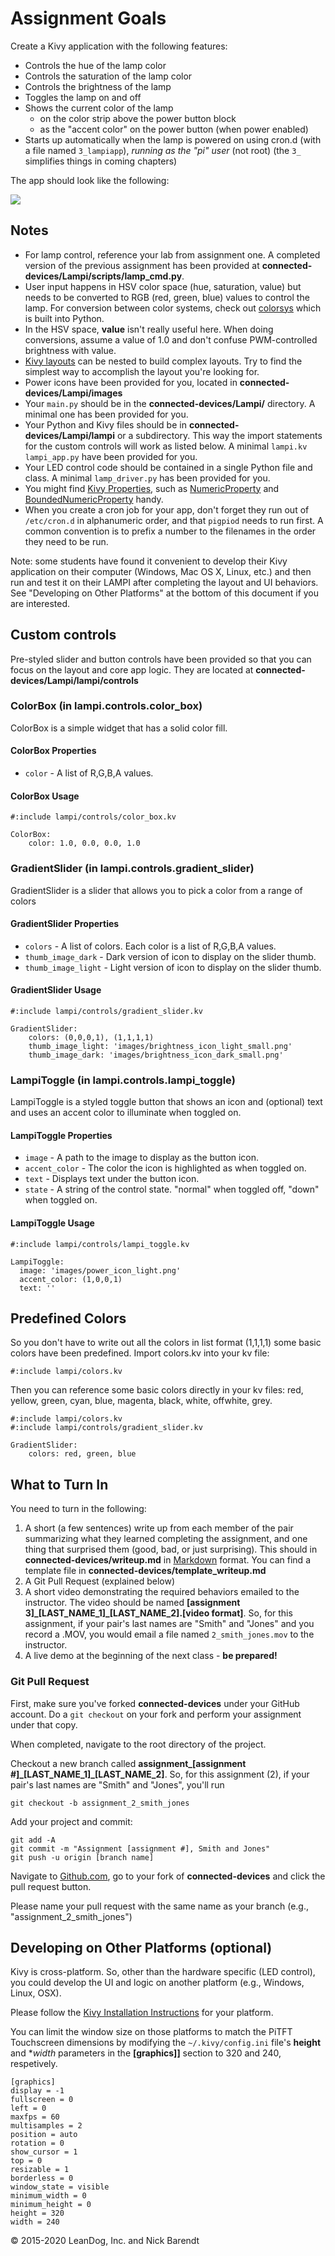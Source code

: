# Assignment Goals

Create a Kivy application with the following features:

* Controls the hue of the lamp color
* Controls the saturation of the lamp color
* Controls the brightness of the lamp 
* Toggles the lamp on and off
* Shows the current color of the lamp
    * on the color strip above the power button block
    * as the "accent color" on the power button (when power enabled)
* Starts up automatically when the lamp is powered on using cron.d (with a file named `3_lampiapp`), *running as the "pi" user* (not root) (the `3_` simplifies things in coming chapters)

The app should look like the following:

![](Images/assignment_app.gif)

## Notes

* For lamp control, reference your lab from assignment one. A completed version of the previous assignment has been provided at **connected-devices/Lampi/scripts/lamp_cmd.py**.
* User input happens in HSV color space (hue, saturation, value) but needs to be converted to RGB (red, green, blue) values to control the lamp. For conversion between color systems, check out [colorsys](https://docs.python.org/3.5/library/colorsys.html) which is built into Python.
* In the HSV space, **value** isn't really useful here. When doing conversions, assume a value of 1.0 and don't confuse PWM-controlled brightness with value.
* [Kivy layouts](http://kivy.org/docs/gettingstarted/layouts.html) can be nested to build complex layouts. Try to find the simplest way to accomplish the layout you're looking for.
* Power icons have been provided for you, located in **connected-devices/Lampi/images**
* Your `main.py` should be in the **connected-devices/Lampi/** directory.  A minimal one has been provided for you.
* Your Python and Kivy files should be in **connected-devices/Lampi/lampi** or a subdirectory. This way the import statements for the custom controls will work as listed below.  A minimal `lampi.kv` `lampi_app.py` have been provided for you.
* Your LED control code should be contained in a single Python file and class.  A minimal `lamp_driver.py` has been provided for you.
* You might find [Kivy Properties](https://www.google.com/webhp?sourceid=chrome-instant&ion=1&espv=2&ie=UTF-8#q=kivy+properties), such as [NumericProperty](https://kivy.org/docs/api-kivy.properties.html#kivy.properties.NumericProperty) and [BoundedNumericProperty](https://kivy.org/docs/api-kivy.properties.html#kivy.properties.BoundedNumericProperty) handy.
* When you create a cron job for your app, don't forget they run out of `/etc/cron.d` in alphanumeric order, and that `pigpiod` needs to run first. A common convention is to prefix a number to the filenames in the order they need to be run.

Note: some students have found it convenient to develop their Kivy application on their computer (Windows, Mac OS X, Linux, etc.) and then run and test it on their LAMPI after completing the layout and UI behaviors.  See "Developing on Other Platforms" at the bottom of this document if you are interested.

## Custom controls

Pre-styled slider and button controls have been provided so that you can focus on the layout and core app logic. They are located at **connected-devices/Lampi/lampi/controls**

### ColorBox (in lampi.controls.color_box)

ColorBox is a simple widget that has a solid color fill. 

#### ColorBox Properties
* `color` - A list of R,G,B,A values.

#### ColorBox Usage

```
#:include lampi/controls/color_box.kv

ColorBox:
    color: 1.0, 0.0, 0.0, 1.0
```

### GradientSlider (in lampi.controls.gradient_slider)

GradientSlider is a slider that allows you to pick a color from a range of colors

#### GradientSlider Properties
* `colors` - A list of colors. Each color is a list of R,G,B,A values.
* `thumb_image_dark` - Dark version of icon to display on the slider thumb.
* `thumb_image_light` - Light version of icon to display on the slider thumb.

#### GradientSlider Usage

```
#:include lampi/controls/gradient_slider.kv

GradientSlider:
    colors: (0,0,0,1), (1,1,1,1)
    thumb_image_light: 'images/brightness_icon_light_small.png'
    thumb_image_dark: 'images/brightness_icon_dark_small.png'
```

### LampiToggle (in lampi.controls.lampi_toggle)

LampiToggle is a styled toggle button that shows an icon and (optional) text and uses an accent color to illuminate when toggled on.

#### LampiToggle Properties

* `image` - A path to the image to display as the button icon.
* `accent_color` - The color the icon is highlighted as when toggled on.
* `text` - Displays text under the button icon.
* `state` - A string of the control state. "normal" when toggled off, "down" when toggled on.

#### LampiToggle Usage

```
#:include lampi/controls/lampi_toggle.kv

LampiToggle:
  image: 'images/power_icon_light.png'
  accent_color: (1,0,0,1)
  text: ''
```

## Predefined Colors
So you don't have to write out all the colors in list format (1,1,1,1) some basic colors have been predefined. Import colors.kv into your kv file:

```
#:include lampi/colors.kv
```

Then you can reference some basic colors directly in your kv files: red, yellow, green, cyan, blue, magenta, black, white, offwhite, grey.

```
#:include lampi/colors.kv
#:include lampi/controls/gradient_slider.kv

GradientSlider:
    colors: red, green, blue
```

## What to Turn In

You need to turn in the following:

1. A short (a few sentences) write up from each member of the pair summarizing what they learned completing the assignment, and one thing that surprised them (good, bad, or just surprising).  This should in **connected-devices/writeup.md** in [Markdown](https://daringfireball.net/projects/markdown/) format.  You can find a template file in **connected-devices/template\_writeup.md**
2. A Git Pull Request (explained below)
3. A short video demonstrating the required behaviors emailed to the instructor.  The video should be named **[assignment 3]_[LAST_NAME_1]\_[LAST_NAME_2].[video format]**.  So, for this assignment, if your pair's last names are "Smith" and "Jones" and you record a .MOV, you would email a file named ```2_smith_jones.mov``` to the instructor.
4. A live demo at the beginning of the next class - **be prepared!**

### Git Pull Request
First, make sure you've forked **connected-devices** under your GitHub account. Do a `git checkout` on your fork and perform your assignment under that copy.

When completed, navigate to the root directory of the project. 

Checkout a new branch called **assignment\_[assignment #]\_[LAST_NAME_1]\_[LAST_NAME_2]**. So, for this assignment (2), if your pair's last names are "Smith" and "Jones", you'll run
```
git checkout -b assignment_2_smith_jones
```

Add your project and commit:
```
git add -A
git commit -m "Assignment [assignment #], Smith and Jones"
git push -u origin [branch name]
```

Navigate to [Github.com](http://Github.com), go to your fork of **connected-devices** and click the pull request button.

Please name your pull request with the same name as your branch (e.g., "assignment_2_smith_jones")

## Developing on Other Platforms (optional)

Kivy is cross-platform.  So, other than the hardware specific (LED control), you could develop the UI and logic on another platform (e.g., Windows, Linux, OSX).

Please follow the [Kivy Installation Instructions](https://kivy.org/docs/installation/installation.html) for your platform.

You can limit the window size on those platforms to match the PiTFT Touchscreen dimensions by modifying the ```~/.kivy/config.ini``` file's **height** and **width* parameters in the **[graphics]]** section to 320 and 240, respetively.


```
[graphics]
display = -1
fullscreen = 0
left = 0
maxfps = 60
multisamples = 2
position = auto
rotation = 0
show_cursor = 1
top = 0
resizable = 1
borderless = 0
window_state = visible
minimum_width = 0
minimum_height = 0
height = 320
width = 240
```


&copy; 2015-2020 LeanDog, Inc. and Nick Barendt
